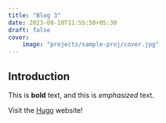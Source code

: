 ```yaml
---
title: "Blog 3"
date: 2023-08-18T11:55:58+05:30
draft: false
cover:
    image: "projects/sample-proj/cover.jpg"
---
```


## Introduction

This is **bold** text, and this is *emphasized* text.

Visit the [Hugo](https://gohugo.io) website!